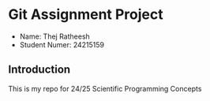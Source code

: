 # Git Assignment Project

* Name: Thej Ratheesh
* Student Numer: 24215159

## Introduction

This is my repo for 24/25 Scientific Programming Concepts
